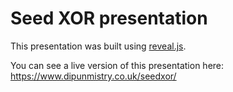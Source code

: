 # Seed XOR presentation

This presentation was built using [reveal.js](https://revealjs.com/).

You can see a live version of this presentation here: <https://www.dipunmistry.co.uk/seedxor/>